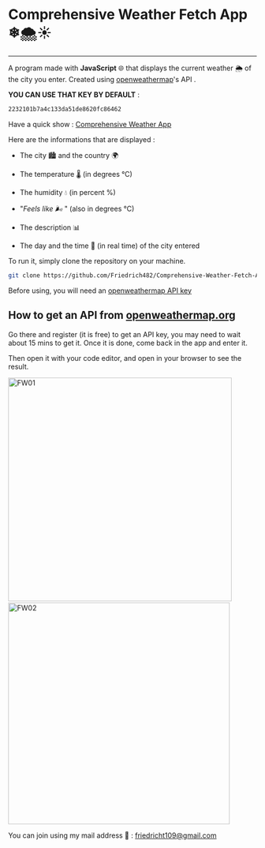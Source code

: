 # Comprehensive Weather Fetch App ❄🌨☀️

---

A program made with **JavaScript**  🌐 that displays the current weather 🌦️ of the city you enter. Created using [openweathermap](https://openweathermap.org/)'s API .  

**YOU CAN USE THAT KEY BY DEFAULT** : 
```bash
2232101b7a4c133da51de8620fc86462  
```
Have a quick show : [Comprehensive Weather App](https://friedrich482.github.io/Comprehensive-Weather-Fetch-App/)

Here are the informations that are displayed :

- The city 🏙️ and the country 🌍

- The temperature  🌡️ (in degrees °C)  

- The humidity 💧 (in percent %)  

- "*Feels like 🌬️* " (also in degrees °C)  

- The description 📊  

- The day and the time 📅 (in real time) of the city entered

To run it, simply clone the repository on your machine.  
  
``` bash
git clone https://github.com/Friedrich482/Comprehensive-Weather-Fetch-App.git

```  

Before using, you will need an [openweathermap API key](https://https://openweathermap.org/)  

## How to get an API from [openweathermap.org](https://openweathermap.org/)  

Go there and register (it is free) to get an API key, you may need to wait about 15 mins to get it. Once it is done, come back in the app and enter it.  

Then open it with your code editor, and open in your browser to see the result.

<img width="453" alt="FW01" src="https://github.com/Friedrich482/Comprehensive-Weather-Fetch-App/assets/136119888/65ef530b-6e7c-4e49-8c0d-e83eaf7f0e70">&nbsp;&nbsp;
<img width="449" alt="FW02" src="https://github.com/Friedrich482/Comprehensive-Weather-Fetch-App/assets/136119888/fea2c77c-703d-4f2b-a373-26b83d64a43a">  

You can join using my mail address 📧 : <friedricht109@gmail.com>
